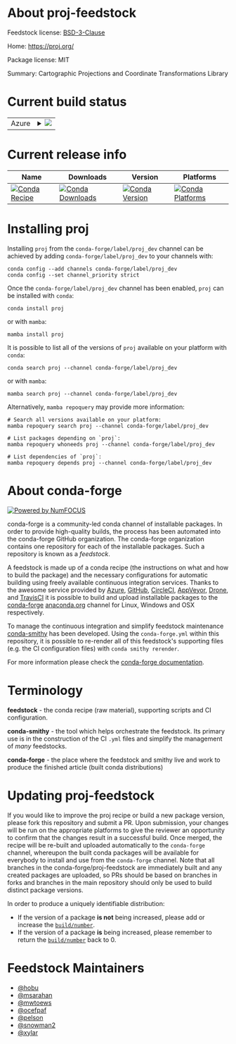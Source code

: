 About proj-feedstock
====================

Feedstock license: [BSD-3-Clause](https://github.com/conda-forge/proj.4-feedstock/blob/main/LICENSE.txt)

Home: https://proj.org/

Package license: MIT

Summary: Cartographic Projections and Coordinate Transformations Library

Current build status
====================


<table>
    
  <tr>
    <td>Azure</td>
    <td>
      <details>
        <summary>
          <a href="https://dev.azure.com/conda-forge/feedstock-builds/_build/latest?definitionId=815&branchName=main">
            <img src="https://dev.azure.com/conda-forge/feedstock-builds/_apis/build/status/proj.4-feedstock?branchName=main">
          </a>
        </summary>
        <table>
          <thead><tr><th>Variant</th><th>Status</th></tr></thead>
          <tbody><tr>
              <td>linux_64</td>
              <td>
                <a href="https://dev.azure.com/conda-forge/feedstock-builds/_build/latest?definitionId=815&branchName=main">
                  <img src="https://dev.azure.com/conda-forge/feedstock-builds/_apis/build/status/proj.4-feedstock?branchName=main&jobName=linux&configuration=linux%20linux_64_" alt="variant">
                </a>
              </td>
            </tr><tr>
              <td>linux_aarch64</td>
              <td>
                <a href="https://dev.azure.com/conda-forge/feedstock-builds/_build/latest?definitionId=815&branchName=main">
                  <img src="https://dev.azure.com/conda-forge/feedstock-builds/_apis/build/status/proj.4-feedstock?branchName=main&jobName=linux&configuration=linux%20linux_aarch64_" alt="variant">
                </a>
              </td>
            </tr><tr>
              <td>linux_ppc64le</td>
              <td>
                <a href="https://dev.azure.com/conda-forge/feedstock-builds/_build/latest?definitionId=815&branchName=main">
                  <img src="https://dev.azure.com/conda-forge/feedstock-builds/_apis/build/status/proj.4-feedstock?branchName=main&jobName=linux&configuration=linux%20linux_ppc64le_" alt="variant">
                </a>
              </td>
            </tr><tr>
              <td>osx_64</td>
              <td>
                <a href="https://dev.azure.com/conda-forge/feedstock-builds/_build/latest?definitionId=815&branchName=main">
                  <img src="https://dev.azure.com/conda-forge/feedstock-builds/_apis/build/status/proj.4-feedstock?branchName=main&jobName=osx&configuration=osx%20osx_64_" alt="variant">
                </a>
              </td>
            </tr><tr>
              <td>osx_arm64</td>
              <td>
                <a href="https://dev.azure.com/conda-forge/feedstock-builds/_build/latest?definitionId=815&branchName=main">
                  <img src="https://dev.azure.com/conda-forge/feedstock-builds/_apis/build/status/proj.4-feedstock?branchName=main&jobName=osx&configuration=osx%20osx_arm64_" alt="variant">
                </a>
              </td>
            </tr><tr>
              <td>win_64</td>
              <td>
                <a href="https://dev.azure.com/conda-forge/feedstock-builds/_build/latest?definitionId=815&branchName=main">
                  <img src="https://dev.azure.com/conda-forge/feedstock-builds/_apis/build/status/proj.4-feedstock?branchName=main&jobName=win&configuration=win%20win_64_" alt="variant">
                </a>
              </td>
            </tr>
          </tbody>
        </table>
      </details>
    </td>
  </tr>
</table>

Current release info
====================

| Name | Downloads | Version | Platforms |
| --- | --- | --- | --- |
| [![Conda Recipe](https://img.shields.io/badge/recipe-proj-green.svg)](https://anaconda.org/conda-forge/proj) | [![Conda Downloads](https://img.shields.io/conda/dn/conda-forge/proj.svg)](https://anaconda.org/conda-forge/proj) | [![Conda Version](https://img.shields.io/conda/vn/conda-forge/proj.svg)](https://anaconda.org/conda-forge/proj) | [![Conda Platforms](https://img.shields.io/conda/pn/conda-forge/proj.svg)](https://anaconda.org/conda-forge/proj) |

Installing proj
===============

Installing `proj` from the `conda-forge/label/proj_dev` channel can be achieved by adding `conda-forge/label/proj_dev` to your channels with:

```
conda config --add channels conda-forge/label/proj_dev
conda config --set channel_priority strict
```

Once the `conda-forge/label/proj_dev` channel has been enabled, `proj` can be installed with `conda`:

```
conda install proj
```

or with `mamba`:

```
mamba install proj
```

It is possible to list all of the versions of `proj` available on your platform with `conda`:

```
conda search proj --channel conda-forge/label/proj_dev
```

or with `mamba`:

```
mamba search proj --channel conda-forge/label/proj_dev
```

Alternatively, `mamba repoquery` may provide more information:

```
# Search all versions available on your platform:
mamba repoquery search proj --channel conda-forge/label/proj_dev

# List packages depending on `proj`:
mamba repoquery whoneeds proj --channel conda-forge/label/proj_dev

# List dependencies of `proj`:
mamba repoquery depends proj --channel conda-forge/label/proj_dev
```


About conda-forge
=================

[![Powered by
NumFOCUS](https://img.shields.io/badge/powered%20by-NumFOCUS-orange.svg?style=flat&colorA=E1523D&colorB=007D8A)](https://numfocus.org)

conda-forge is a community-led conda channel of installable packages.
In order to provide high-quality builds, the process has been automated into the
conda-forge GitHub organization. The conda-forge organization contains one repository
for each of the installable packages. Such a repository is known as a *feedstock*.

A feedstock is made up of a conda recipe (the instructions on what and how to build
the package) and the necessary configurations for automatic building using freely
available continuous integration services. Thanks to the awesome service provided by
[Azure](https://azure.microsoft.com/en-us/services/devops/), [GitHub](https://github.com/),
[CircleCI](https://circleci.com/), [AppVeyor](https://www.appveyor.com/),
[Drone](https://cloud.drone.io/welcome), and [TravisCI](https://travis-ci.com/)
it is possible to build and upload installable packages to the
[conda-forge](https://anaconda.org/conda-forge) [anaconda.org](https://anaconda.org/)
channel for Linux, Windows and OSX respectively.

To manage the continuous integration and simplify feedstock maintenance
[conda-smithy](https://github.com/conda-forge/conda-smithy) has been developed.
Using the ``conda-forge.yml`` within this repository, it is possible to re-render all of
this feedstock's supporting files (e.g. the CI configuration files) with ``conda smithy rerender``.

For more information please check the [conda-forge documentation](https://conda-forge.org/docs/).

Terminology
===========

**feedstock** - the conda recipe (raw material), supporting scripts and CI configuration.

**conda-smithy** - the tool which helps orchestrate the feedstock.
                   Its primary use is in the construction of the CI ``.yml`` files
                   and simplify the management of *many* feedstocks.

**conda-forge** - the place where the feedstock and smithy live and work to
                  produce the finished article (built conda distributions)


Updating proj-feedstock
=======================

If you would like to improve the proj recipe or build a new
package version, please fork this repository and submit a PR. Upon submission,
your changes will be run on the appropriate platforms to give the reviewer an
opportunity to confirm that the changes result in a successful build. Once
merged, the recipe will be re-built and uploaded automatically to the
`conda-forge` channel, whereupon the built conda packages will be available for
everybody to install and use from the `conda-forge` channel.
Note that all branches in the conda-forge/proj-feedstock are
immediately built and any created packages are uploaded, so PRs should be based
on branches in forks and branches in the main repository should only be used to
build distinct package versions.

In order to produce a uniquely identifiable distribution:
 * If the version of a package **is not** being increased, please add or increase
   the [``build/number``](https://docs.conda.io/projects/conda-build/en/latest/resources/define-metadata.html#build-number-and-string).
 * If the version of a package **is** being increased, please remember to return
   the [``build/number``](https://docs.conda.io/projects/conda-build/en/latest/resources/define-metadata.html#build-number-and-string)
   back to 0.

Feedstock Maintainers
=====================

* [@hobu](https://github.com/hobu/)
* [@msarahan](https://github.com/msarahan/)
* [@mwtoews](https://github.com/mwtoews/)
* [@ocefpaf](https://github.com/ocefpaf/)
* [@pelson](https://github.com/pelson/)
* [@snowman2](https://github.com/snowman2/)
* [@xylar](https://github.com/xylar/)

